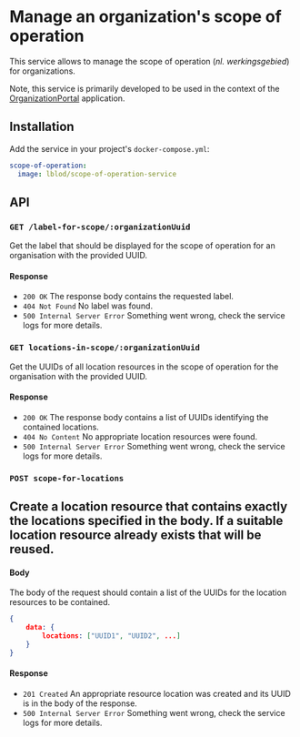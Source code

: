 # Manage an organization's scope of operation

This service allows to manage the scope of operation (*nl. werkingsgebied*) for organizations.

Note, this service is primarily developed to be used in the context of the [OrganizationPortal](https://github.com/lblod/app-organization-portal) application.

## Installation
Add the service in your project's `docker-compose.yml`:

```yaml
scope-of-operation:
  image: lblod/scope-of-operation-service
```

## API
### `GET /label-for-scope/:organizationUuid`
Get the label that should be displayed for the scope of operation for an organisation with the provided UUID.

#### Response
- `200 OK` The response body contains the requested label.
- `404 Not Found` No label was found.
- `500 Internal Server Error` Something went wrong, check the service logs for more details.

### `GET locations-in-scope/:organizationUuid`
Get the UUIDs of all location resources in the scope of operation for the organisation with the provided UUID.

#### Response
- `200 OK` The response body contains a list of UUIDs identifying the contained locations.
- `404 No Content` No appropriate location resources were found.
- `500 Internal Server Error` Something went wrong, check the service logs for more details.

### `POST scope-for-locations`
Create a location resource that contains exactly the locations specified in the body. If a suitable location resource already exists that will be reused.
-
#### Body
The body of the request should contain a list of the UUIDs for the location resources to be contained.

```json
{
    data: {
        locations: ["UUID1", "UUID2", ...]
    }
}
```

#### Response
- `201 Created` An appropriate resource location was created and its UUID is in the body of the response.
- `500 Internal Server Error` Something went wrong, check the service logs for more details.
